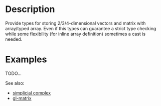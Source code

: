 # Description

Provide types for storing 2/3/4-dimensional vectors and matrix with array/typed array.
Even if this types can guarantee a strict type checking while some flexibility (for inline array definition) sometimes a cast is needed.

# Examples

TODO...

See also:

- [simplicial complex](https://github.com/mikolalysenko/simplicial-complex)
- [gl-matrix](https://github.com/toji/gl-matrix/tree/master/src)
